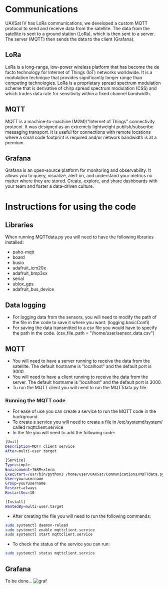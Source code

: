 # Communications

UAXSat IV has LoRa communications, we developed a custom MQTT protocol to send and receive data from the satellite. The data from the satellite is sent to a ground station (LoRa), which is then sent to a server. The server (MQTT) then sends the data to the client (Grafana).

## LoRa

LoRa is a long-range, low-power wireless platform that has become the de facto technology for Internet of Things (IoT) networks worldwide. It is a modulation technique that provides significantly longer range than competing technologies. LoRa is a proprietary spread spectrum modulation scheme that is derivative of chirp spread spectrum modulation (CSS) and which trades data rate for sensitivity within a fixed channel bandwidth.

## MQTT

MQTT is a machine-to-machine (M2M)/"Internet of Things" connectivity protocol. It was designed as an extremely lightweight publish/subscribe messaging transport. It is useful for connections with remote locations where a small code footprint is required and/or network bandwidth is at a premium.

## Grafana

Grafana is an open-source platform for monitoring and observability. It allows you to query, visualize, alert on, and understand your metrics no matter where they are stored. Create, explore, and share dashboards with your team and foster a data-driven culture.

# Instructions for using the code

## Libraries
When running MQTTdata.py you will need to have the following libraries installed:

- paho-mqtt
- board
- busio
- adafruit_icm20x
- adafruit_bmp3xx
- serial
- ublox_gps
- adafruit_bus_device

## Data logging
- For logging data from the sensors, you will need to modify the path of the file in the code to save it where you want. (logging.basicConfi)
- For saving the data transmitted to a csv file you would have to specify the path in the code. (csv_file_path = "/home/user/sensor_data.csv")

## MQTT
- You will need to have a server running to receive the data from the satellite. The default hostname is "localhost" and the default port is 3000. 
- You will need to have a client running to receive the data from the server. The default hostname is "localhost" and the default port is 3000.
- Tu run the MQTT client you will need to run the MQTTdata.py file.

### Running the MQTT code
- For ease of use you can create a service to run the MQTT code in the background.
- To create a service you will need to create a file in /etc/systemd/system/ called mqttclient.service
- In the file you will need to add the following code:
```bash
[Unit]
Description=MQTT client service
After=multi-user.target

[Service]
Type=simple
Environment=TERM=xterm
ExecStart=/usr/bin/python3 /home/user/UAXSat/Communications/MQTTdata.py
User=yourusername
Group=yourusername
Restart=always
RestartSec=10

[Install]
WantedBy=multi-user.target
```
- After creating the file you will need to run the following commands:
```bash
sudo systemctl daemon-reload
sudo systemctl enable mqttclient.service
sudo systemctl start mqttclient.service
```
- To check the status of the service you can run:
```bash
sudo systemctl status mqttclient.service
```

## Grafana
To be done...
![graf](https://github.com/user-attachments/assets/c89a8089-0d4d-4fb3-bfcc-7217d1fd9937)
